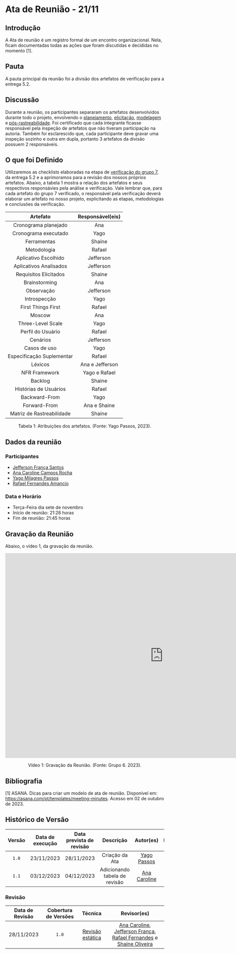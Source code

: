 # Ata de Reunião - 21/11

## Introdução
A Ata de reunião é um registro formal de um encontro organizacional. Nela, ficam documentadas todas as ações que foram discutidas e decididas no momento [1]. 

## Pauta
A pauta principal da reunião foi a divisão dos artefatos de verificação para a entrega 5.2.

## Discussão
Durante a reunião, os participantes separaram os artefatos desenvolvidos durante todo o projeto, envolvendo o [planejamento](../planejamento/cronograma), [elicitação](../elicitacao/brainstorming.md), [modelagem](../modelagem/backlog.md) e [pós-rastreabilidade](../pos_rastreabilidade/backward.md). Foi certificado que cada integrante ficasse responsável pela inspeção de artefatos que não tiveram participação na autoria. Também foi esclarescido que, cada participante deve gravar uma inspeção sozinho e outra em dupla, portanto 3 artefatos da divisão possuem 2 responsáveis.

## O que foi Definido
Utilizaremos as checklists elaboradas na etapa de [verificação do grupo 7](../verificacao/grupo7/analise-documentos.md), da entrega 5.2 e a aprimoramos para a revisão dos nossos próprios artefatos. Abaixo, a tabela 1 mostra a relação dos artefatos e seus respectivos responsávies pela análise e verificação. Vale lembrar que, para cada artefato do grupo 7 verificado, o responsável pela verificação deverá elaborar um artefato no nosso projeto, explicitando as etapas, metodologias e conclusões da verificação.

| Artefato  | Responsável(eis) |
| :-------: |  :-------: |
|Cronograma planejado | Ana|
|Cronograma executado | Yago|
|Ferramentas | Shaine|
|Metodologia | Rafael|
|Aplicativo Escolhido | Jefferson|
|Aplicativos Analisados | Jefferson|
|Requisitos Elicitados | Shaine|
|Brainstorming | Ana|
|Observação | Jefferson|
|Introspecção | Yago|
|First Things First | Rafael|
|Moscow | Ana |
|Three-Level Scale | Yago|
|Perfil do Usuário | Rafael|
|Cenários | Jefferson|
|Casos de uso | Yago|
|Especificação Suplementar | Rafael|
|Léxicos | Ana e Jefferson|
|NFR Framework | Yago e Rafael|
|Backlog | Shaine |
|Histórias de Usuários | Rafael |
|Backward-From | Yago|
|Forward-From | Ana e Shaine|
|Matriz de Rastreabilidade | Shaine |


<div style="text-align: center">
<p> Tabela 1: Atribuições dos artefatos. (Fonte: Yago Passos, 2023).</p>
</div>

## Dados da reunião
### Participantes
- [Jefferson França Santos](https://github.com/Frans6)
- [Ana Caroline Campos Rocha](https://github.com/anaaroch)
- [Yago Milagres Passos](https://github.com/yagompassos)
- [Rafael Fernandes Amancio](https://github.com/Rafael-gc)

### Data e Horário
- Terça-Feira dia sete de novembro
- Início de reunião: 21:28 horas
- Fim de reunião: 21:45 horas

## Gravação da Reunião
Abaixo, o vídeo 1, da gravação da reunião.

<iframe width="1000vw" height="650vh" src="https://youtube.com/embed/6ZGSSULPi7I" title="Reunião 8" frameborder="0" allow="accelerometer; autoplay; clipboard-write; encrypted-media; gyroscope; picture-in-picture" allowfullscreen=""></iframe>

<div style="text-align: center">
<p> Vídeo 1: Gravação da Reunião. (Fonte: Grupo 6. 2023).</p>
</div>

## Bibliografia

[1] ASANA. Dicas para criar um modelo de ata de reunião. Disponível em: https://asana.com/pt/templates/meeting-minutes. Acesso em 02 de outubro de 2023.

## Histórico de Versão

| Versão | Data de execução | Data prevista de revisão |      Descrição      |                   Autor(es)                   | Revisado |
| :----: | :--------------: | :----------------------: | :-----------------: | :-------------------------------------------: | :------: |
| `1.0`  |    23/11/2023    |   28/11/2023    | Criação da Ata |   [Yago Passos](https://github.com/yagompassos)    |    <input type="checkbox" enabled checked />      |
| `1.1`  |    03/12/2023    |        04/12/2023        | Adicionando tabela de revisão | [Ana Caroline](https://github.com/anaaroch) |    <input type="checkbox" disabled checked />      |

### Revisão

| Data de Revisão | Cobertura de Versões | Técnica |                 Revisor(es)                 |
| :-------------: | :------------------: | :-----: | :-----------------------------------------: |
|   28/11/2023    |        `1.0`        |    [Revisão estática](https://requisitos-de-software.github.io/2023.2-Skoob/verificacao/revisoes/)    | [Ana Caroline](https://github.com/anaaroch), [Jefferson França](https://github.com/Frans6), [Rafael Fernandes](https://github.com/Rafael-gc) e [Shaíne Oliveira](https://github.com/ShaineOliveira) |